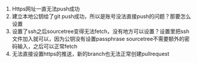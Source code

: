 1. Https网址一直无法push成功
2. 建立本地公钥给了git push成功，所以是账号没法直接push的问题？那要怎么设置
3. 设置了ssh之后sourcetree变得无法fetch，没有地方可以设置？设置里把ssh文件加入就可以，因为公钥没有设置passphrase sourcetree不需要额外的密码输入，之后可以正常fetch
4. 无法直接设置https的推送，新的branch也无法正常创建pullrequest
